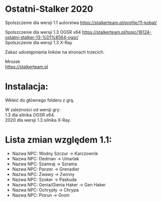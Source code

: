 # Ostatni-Stalker 2020 

Spolszczenie dla wersji 1.1 autorstwa https://stalkerteam.pl/profile/11-kobal/

Spolszczenie dla wersji 1.3 OGSR x64 https://stalkerteam.pl/topic/16124-ostatni-stalker-13-%D1%8564-ogsr/  
Spolszczenie dla wersji 1.3 X-Ray  


Zakaz udostępniania linków na stronach trzecich.  

Mrozek  
https://stalkerteam.pl


# **Instalacja:**
Wkleić do głównego folderu z grą.

W zależności od wersji gry:  
1.3 dla silnika OGSR x64.  
2020 dla wersji 1.3 silnika X-Ray.  


# **Lista zmian względem 1.1:**  

- Nazwa NPC: Wodny Szczur -> Karczownik  
- Nazwa NPC: Dedman -> Umarlak  
- Nazwa NPC: Szamraj -> Szrama  
- Nazwa NPC: Panzer -> Grenadier  
- Nazwa NPC: Żwawy -> Zwinny  
- Nazwa NPC: Szoker -> Paskuda  
- Nazwa NPC: Genia/Gienia Haker -> Gen Haker  
- Nazwa NPC: Ochrypły -> Chrypa  
- Nazwa NPC: Piorun -> Grom  

